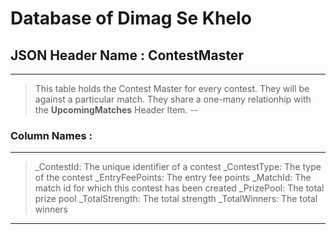 # Database of Dimag Se Khelo

## JSON Header Name : ContestMaster
---
>This table holds the Contest Master for every contest. They will be against a particular match. They share a one-many 
>relationhip with the **UpcomingMatches** Header Item.
--
### Column Names : 
---
>_ContestId:   The unique identifier of a contest 
>_ContestType:  The type of the contest
>_EntryFeePoints:  The entry fee points
>_MatchId:  The match id for which this contest has been created
>_PrizePool:  The total prize pool
>_TotalStrength:  The total strength
>_TotalWinners: The total winners
---


